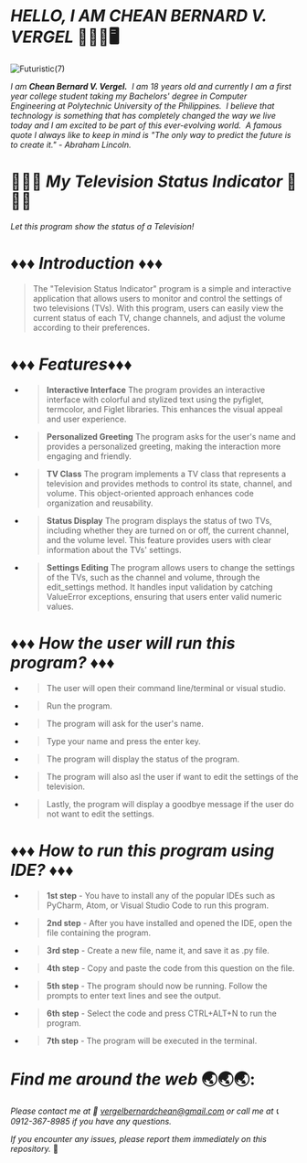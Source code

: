 # _**HELLO, I AM CHEAN BERNARD V. VERGEL**_   :wave::technologist::desktop_computer: 

![Futuristic(7)](https://github.com/vrglhuhu/television_status_indicator/assets/129587048/d3cfc6e1-d219-4552-8320-003af389402e)

_I am **Chean Bernard V. Vergel.**  I am 18 years old and currently I am a first year college student taking my Bachelors' degree in Computer Engineering at Polytechnic University of the Philippines.  I believe that technology is something that has completely changed the way we live today and I am excited to be part of this ever-evolving world.  A famous quote I always like to keep in mind is "The only way to predict the future is to create it." - Abraham Lincoln._

# 🧩🧩🧩 _**My Television Status Indicator**_ 🧩🧩🧩

_Let this program show the status of a Television!_

#  ♦♦♦  _**Introduction**_ ♦♦♦
>  The "Television Status Indicator" program is a simple and interactive application that allows users to monitor and control the settings of two televisions (TVs). With this program, users can easily view the current status of each TV, change channels, and adjust the volume according to their preferences.
# ♦♦♦  _**Features**_♦♦♦  
- > **Interactive Interface** The program provides an interactive interface with colorful and stylized text using the pyfiglet, termcolor, and Figlet libraries. This enhances the visual appeal and user experience. 
- > **Personalized Greeting** The program asks for the user's name and provides a personalized greeting, making the interaction more engaging and friendly.
- > **TV Class** The program implements a TV class that represents a television and provides methods to control its state, channel, and volume. This object-oriented approach enhances code organization and reusability.
- > **Status Display** The program displays the status of two TVs, including whether they are turned on or off, the current channel, and the volume level. This feature provides users with clear information about the TVs' settings. 
- > **Settings Editing** The program allows users to change the settings of the TVs, such as the channel and volume, through the edit_settings method. It handles input validation by catching ValueError exceptions, ensuring that users enter valid numeric values.
# ♦♦♦  _**How the user will run this program?**_ ♦♦♦  
- > The user will open their command line/terminal or visual studio.
- > Run the program.
- > The program will ask for the user's name.
- > Type your name and press the enter key.
- > The program will display the status of the program.
- > The program will also asl the user if want to edit the settings of the television.
- > Lastly, the program will display a goodbye message  if the user do not want to edit the settings.

# ♦♦♦ _**How to run this program using IDE?**_ ♦♦♦ 
- > **1st step** - You have to install any of the popular IDEs such as PyCharm, Atom, or Visual Studio Code to run this program.
- > **2nd step** - After you have installed and opened the IDE, open the file containing the program.
- > **3rd step** - Create a new file, name it, and save it as .py file. 
- > **4th step** - Copy and paste the code from this question on the file. 
- > **5th step** - The program should now be running. Follow the prompts to enter text lines and see the output.
- > **6th step** - Select the code and press CTRL+ALT+N to run the program. 
- > **7th step** - The program will be executed in the terminal. 
 
# _**Find me around the web**_ :earth_asia::earth_asia::earth_asia::
_Please contact me at :envelope_with_arrow: vergelbernardchean@gmail.com or call me at :telephone_receiver: 0912-367-8985 if you have any questions._

_If you encounter any issues, please report them immediately on this repository._ :beginner:
